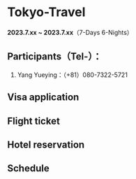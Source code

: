 # Tokyo-Travel
**2023.7.xx ~ 2023.7.xx**（7-Days 6-Nights）

## Participants（Tel-）：
1. Yang Yueying：（+81）080-7322-5721 


## Visa application

## Flight ticket

## Hotel reservation

## Schedule
